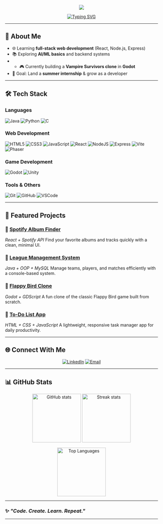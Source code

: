 

<!-- Animated Flaming Header -->
<p align="center">
  <img src="https://capsule-render.vercel.app/api?type=waving&color=FF3131&height=180&section=header&text=Raahim%20Asad%20🔥&fontSize=50&fontColor=ffffff&animation=fadeIn&fontAlignY=35"/>
</p>

<!-- Typing Animation -->
<p align="center">
  <a href="https://github.com/raahim152">
    <img src="https://readme-typing-svg.demolab.com?font=Fira+Code&size=26&pause=1000&color=red&center=true&vCenter=true&width=600&lines=🔥+Web+Developer;🔥+Game+Developer;🔥+Software+Engineer+in+Making" alt="Typing SVG" />
  </a>
</p>

---

## 👋 **About Me**

* 🌐 Learning **full-stack web development** (React, Node.js, Express)
* 📚 Exploring **AI/ML basics** and backend systems
* * 🎮 Currently building a **Vampire Survivors clone** in **Godot**
* 🎯 Goal: Land a **summer internship** & grow as a developer

---

## 🛠️ **Tech Stack**

### **Languages**

![Java](https://img.shields.io/badge/Java-ED8B00?style=for-the-badge\&logo=openjdk\&logoColor=white)
![Python](https://img.shields.io/badge/Python-3776AB?style=for-the-badge\&logo=python\&logoColor=white)
![C](https://img.shields.io/badge/C-A8B9CC?style=for-the-badge\&logo=c\&logoColor=black)

### **Web Development**

![HTML5](https://img.shields.io/badge/HTML5-E34F26?style=for-the-badge\&logo=html5\&logoColor=white)
![CSS3](https://img.shields.io/badge/CSS3-1572B6?style=for-the-badge\&logo=css3\&logoColor=white)
![JavaScript](https://img.shields.io/badge/JavaScript-F7DF1E?style=for-the-badge\&logo=javascript\&logoColor=black)
![React](https://img.shields.io/badge/React-20232A?style=for-the-badge\&logo=react\&logoColor=61DAFB)
![NodeJS](https://img.shields.io/badge/Node.js-43853D?style=for-the-badge\&logo=node.js\&logoColor=white)
![Express](https://img.shields.io/badge/Express-000000?style=for-the-badge\&logo=express\&logoColor=white)
![Vite](https://img.shields.io/badge/Vite-646CFF?style=for-the-badge&logo=vite&logoColor=white)
![Phaser](https://img.shields.io/badge/Phaser-002855?style=for-the-badge&logo=phaser&logoColor=white)


### **Game Development**

![Godot](https://img.shields.io/badge/Godot-478CBF?style=for-the-badge\&logo=godot-engine\&logoColor=white)
![Unity](https://img.shields.io/badge/Unity-000000?style=for-the-badge\&logo=unity\&logoColor=white)

### **Tools & Others**

![Git](https://img.shields.io/badge/Git-F05032?style=for-the-badge\&logo=git\&logoColor=white)
![GitHub](https://img.shields.io/badge/GitHub-181717?style=for-the-badge\&logo=github\&logoColor=white)
![VSCode](https://img.shields.io/badge/VS%20Code-0078D4?style=for-the-badge\&logo=visual-studio-code\&logoColor=white)

---

## 📌 **Featured Projects**

### 🔹 [Spotify Album Finder](https://github.com/raahim152/Spotify-Album-Finder)

*React + Spotify API*
Find your favorite albums and tracks quickly with a clean, minimal UI.

### 🔹 [League Management System](https://github.com/raahim152/League-Management-System)

*Java + OOP + MySQL*
Manage teams, players, and matches efficiently with a console-based system.

### 🔹 [Flappy Bird Clone](https://github.com/raahim152/FlappyBirdClone)

*Godot + GDScript*
A fun clone of the classic Flappy Bird game built from scratch.

### 🔹 [To-Do List App](https://github.com/raahim152/ToDoList)

*HTML + CSS + JavaScript*
A lightweight, responsive task manager app for daily productivity.

---

## 🌐 **Connect With Me**

<p align="center">
  <a href="https://www.linkedin.com/in/raahim-asad/" target="_blank"><img src="https://img.shields.io/badge/LinkedIn-0A66C2?style=for-the-badge&logo=linkedin&logoColor=white" alt="LinkedIn"/></a>
  <a href="mailto:raahim.asad@example.com"><img src="https://img.shields.io/badge/Email-D14836?style=for-the-badge&logo=gmail&logoColor=white" alt="Email"/></a>
</p>

---

## 📊 **GitHub Stats**

<p align="center">
  <img src="https://github-readme-stats.vercel.app/api?username=raahim152&show_icons=true&theme=tokyonight" alt="GitHub stats" height="160"/>
  <img src="https://github-readme-streak-stats.herokuapp.com/?user=raahim152&theme=tokyonight" alt="Streak stats" height="160"/>
</p>

<p align="center">
  <img src="https://github-readme-stats.vercel.app/api/top-langs/?username=raahim152&layout=compact&theme=tokyonight" alt="Top Languages" height="160"/>
</p>

---

### ✨ *"Code. Create. Learn. Repeat."*

---
